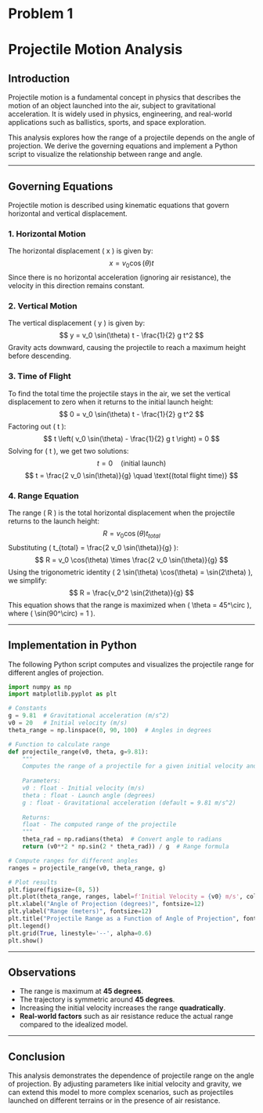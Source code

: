 # Problem 1
# **Projectile Motion Analysis**

## **Introduction**
Projectile motion is a fundamental concept in physics that describes the motion of an object launched into the air, subject to gravitational acceleration. It is widely used in physics, engineering, and real-world applications such as ballistics, sports, and space exploration. 

This analysis explores how the range of a projectile depends on the angle of projection. We derive the governing equations and implement a Python script to visualize the relationship between range and angle.

---
## **Governing Equations**
Projectile motion is described using kinematic equations that govern horizontal and vertical displacement.

### **1. Horizontal Motion**
The horizontal displacement \( x \) is given by:
$$
 x = v_0 \cos(\theta) t
$$
Since there is no horizontal acceleration (ignoring air resistance), the velocity in this direction remains constant.

### **2. Vertical Motion**
The vertical displacement \( y \) is given by:
$$
 y = v_0 \sin(\theta) t - \frac{1}{2} g t^2
$$
Gravity acts downward, causing the projectile to reach a maximum height before descending.

### **3. Time of Flight**
To find the total time the projectile stays in the air, we set the vertical displacement to zero when it returns to the initial launch height:
$$
 0 = v_0 \sin(\theta) t - \frac{1}{2} g t^2
$$
Factoring out \( t \):
$$
 t \left( v_0 \sin(\theta) - \frac{1}{2} g t \right) = 0
$$
Solving for \( t \), we get two solutions:
$$
 t = 0 \quad \text{(initial launch)}
$$
$$
 t = \frac{2 v_0 \sin(\theta)}{g} \quad \text{(total flight time)}
$$

### **4. Range Equation**
The range \( R \) is the total horizontal displacement when the projectile returns to the launch height:
$$
 R = v_0 \cos(\theta) t_{total}
$$
Substituting \( t_{total} = \frac{2 v_0 \sin(\theta)}{g} \):
$$
 R = v_0 \cos(\theta) \times \frac{2 v_0 \sin(\theta)}{g}
$$
Using the trigonometric identity \( 2 \sin(\theta) \cos(\theta) = \sin(2\theta) \), we simplify:
$$
 R = \frac{v_0^2 \sin(2\theta)}{g}
$$
This equation shows that the range is maximized when \( \theta = 45^\circ \), where \( \sin(90^\circ) = 1 \).

---
## **Implementation in Python**
The following Python script computes and visualizes the projectile range for different angles of projection.

```python
import numpy as np
import matplotlib.pyplot as plt

# Constants
g = 9.81  # Gravitational acceleration (m/s^2)
v0 = 20   # Initial velocity (m/s)
theta_range = np.linspace(0, 90, 100)  # Angles in degrees

# Function to calculate range
def projectile_range(v0, theta, g=9.81):
    """
    Computes the range of a projectile for a given initial velocity and angle.
    
    Parameters:
    v0 : float - Initial velocity (m/s)
    theta : float - Launch angle (degrees)
    g : float - Gravitational acceleration (default = 9.81 m/s^2)
    
    Returns:
    float - The computed range of the projectile
    """
    theta_rad = np.radians(theta)  # Convert angle to radians
    return (v0**2 * np.sin(2 * theta_rad)) / g  # Range formula

# Compute ranges for different angles
ranges = projectile_range(v0, theta_range, g)

# Plot results
plt.figure(figsize=(8, 5))
plt.plot(theta_range, ranges, label=f'Initial Velocity = {v0} m/s', color='b')
plt.xlabel("Angle of Projection (degrees)", fontsize=12)
plt.ylabel("Range (meters)", fontsize=12)
plt.title("Projectile Range as a Function of Angle of Projection", fontsize=14)
plt.legend()
plt.grid(True, linestyle='--', alpha=0.6)
plt.show()
```

---
## **Observations**
- The range is maximum at **45 degrees**.
- The trajectory is symmetric around **45 degrees**.
- Increasing the initial velocity increases the range **quadratically**.
- **Real-world factors** such as air resistance reduce the actual range compared to the idealized model.

---
## **Conclusion**
This analysis demonstrates the dependence of projectile range on the angle of projection. By adjusting parameters like initial velocity and gravity, we can extend this model to more complex scenarios, such as projectiles launched on different terrains or in the presence of air resistance.
